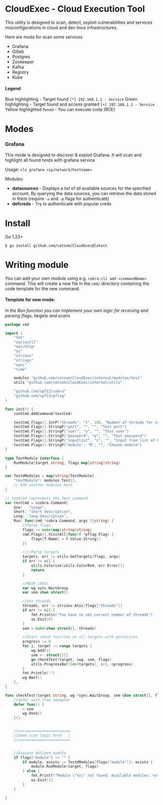 # CloudExec - Cloud Execution Tool
This utility is designed to scan, detect, exploit vulnerabilities and services misconfigurations in cloud and dev linux infrastructures.

Here are mods for scan some services
- Grafana
- Gitlab
- Postgres
- Zookeeper
- Kafka
- Registry
- Kube

#### Legend
Blue highlighting - Target found `[*] 192.168.1.1 - Service`
Green highlighting - Target found and access granted  `[+] 192.168.1.1 - Service`
Yellow highlighted `Pwned` - You can execute code (RCE)


# Modes
### Grafana
This mode  is designed to discover & exploit Grafana. It will scan and highlight all found hosts with grafana service

Usage: `clx grafana <ip/network/hostname>`

Modules:
* **datasources** - Displays a list of all available sources for the specified account. By querying the data sources, you can retrieve the data stored in them (require `-u` and `-p` flags for authenticate)
* **defcreds** - Try to authenticate with popular creds

# Install
Go 1.23+

`$ go install github.com/cotsom/CloudExec@latest`

# Writing module
You can add your own module using e.g. `cobra-cli add <commandName>` command.  This will create a new file in the `cmd/` directory containing the code template for the new command.

#### Template for new mode:
*In the Run function you can implement your own logic for receiving and parsing flags, targets and scans*
```go
package cmd

import (
	"fmt"
	"io/ioutil"
	"net/http"
	"os"
	"strconv"
	"strings"
	"sync"
	"time"

	modules "github.com/cotsom/CloudExec/internal/modules/test"
	utils "github.com/cotsom/CloudExec/internal/utils"

	"github.com/spf13/cobra"
	"github.com/spf13/pflag"
)

func init() {
	rootCmd.AddCommand(testCmd)

	testCmd.Flags().IntP("threads", "t", 100, "Number of threads for scan")
	testCmd.Flags().StringP("port", "", "", "Test port")
	testCmd.Flags().StringP("user", "u", "", "Test user")
	testCmd.Flags().StringP("password", "p", "", "Test password")
	testCmd.Flags().StringP("inputlist", "i", "", "Input from list of hosts")
	testCmd.Flags().StringP("module", "M", "", "Choose module")
}

type TestModule interface {
	RunModule(target string, flags map[string]string)
}

var TestdModules = map[string]TestModule{
	"testModule": modules.Test{},
	// Add another modules here
}

// testCmd represents the Test command
var testCmd = &cobra.Command{
	Use:   "usage",
	Short: "short description",
	Long: `long description`,
	Run: func(cmd *cobra.Command, args []string) {
		//Parse flags
		flags := make(map[string]string)
		cmd.Flags().VisitAll(func(f *pflag.Flag) {
			flags[f.Name] = f.Value.String()
		})

		////Parse targets
		targets, err := utils.GetTargets(flags, args)
		if err != nil {
			utils.Colorize(utils.ColorRed, err.Error())
			return
		}

		//MAIN LOGIC
		var wg sync.WaitGroup
		var sem chan struct{}

		//set threads
		threads, err := strconv.Atoi(flags["threads"])
		if err != nil {
			fmt.Println("You have to set correct number of threads")
			os.Exit(0)
		}
		sem = make(chan struct{}, threads)

		//Start check function on all targets with goroutines
		progress := 0
		for i, target := range targets {
			wg.Add(1)
			sem <- struct{}{}
			go checkTest(target, &wg, sem, flags)
			utils.ProgressBar(len(targets), i+1, &progress)
		}
		fmt.Println("")
		wg.Wait()
	},
}

func checkTest(target string, wg *sync.WaitGroup, sem chan struct{}, flags map[string]string) {
	//defer with free semaphor
	defer func() {
		<-sem
		wg.Done()
	}()


	//========================
	//Some scan logic here   |
	//========================


	//Execute defined module
	if flags["module"] != "" {
		if module, exists := TestdModules[flags["module"]]; exists {
			module.RunModule(target, flags)
		} else {
			fmt.Printf("Module \"%s\" not found. Available modules: %v\n", module, TestdModules)
			os.Exit(1)
		}
	}

}
```

